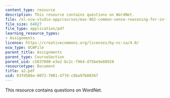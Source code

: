 ```yaml
---
content_type: resource
description: This resource contains questions on WordNet.
file: /ol-ocw-studio-app/courses/mas-962-common-sense-reasoning-for-interactive-applications-fall-2006/03fd586e00727001477dc8ba97b08367_a2.pdf
file_size: 64827
file_type: application/pdf
learning_resource_types:
- Assignments
license: https://creativecommons.org/licenses/by-nc-sa/4.0/
ocw_type: OCWFile
parent_title: Assignments
parent_type: CourseSection
parent_uid: c5837000-e3e2-bc2c-f964-d75be9e88920
resourcetype: Document
title: a2.pdf
uid: 03fd586e-0072-7001-477d-c8ba97b08367
---
```

This resource contains questions on WordNet.